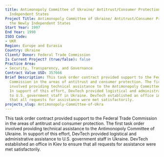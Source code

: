 ```yaml
---
title: Antimonopoly Committee of Ukraine/ Antitrust/Consumer Protection in the Newly
  Independent States
Project Title: Antimonopoly Committee of Ukraine/ Antitrust/Consumer Protection in
  the Newly Independent States
Start Year: 1997
End Year: 1998
ISO3 Code:
- UKR
Region: Europe and Eurasia
Country: Ukraine
Client/ Donor: Federal Trade Commission
Is Current Project? (true/false): false
Practice Area:
- Security, Transparency, and Governance
Contract Value USD: 357666
Brief Description: This task order contract provided support to the Federal Trade
  Commission in the areas of antitrust and consumer protection. The first task order
  involved providing technical assistance to the Antimonopoly Committee of Ukraine.
  In support of this effort, DevTech provided logistical and administrative assistance
  to U.S. government staff in Ukraine. DevTech established an office in Kiev to ensure
  that all requests for assistance were met satisfactorily.
projects_slug: Antimonopoly-Committee-of-Ukra
---
```


This task order contract provided support to the Federal Trade Commission in the areas of antitrust and consumer protection. The first task order involved providing technical assistance to the Antimonopoly Committee of Ukraine. In support of this effort, DevTech provided logistical and administrative assistance to U.S. government staff in Ukraine. DevTech established an office in Kiev to ensure that all requests for assistance were met satisfactorily.